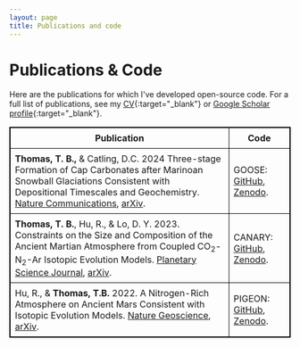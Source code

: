 ```yaml
---
layout: page
title: Publications and code
---
```


# Publications & Code

Here are the publications for which I've developed open-source code. For a full list of publications, see my [CV](trentagon.github.io/assets/tthomas_cv.pdf){:target="\_blank"} or [Google Scholar profile](https://scholar.google.com/citations?user=e_IjiKcAAAAJ&hl=en&authuser=1){:target="\_blank"}.

<table style="border: 1px solid black; border-collapse: collapse;">
  <thead>
    <tr>
      <th style="border: 1px solid black; padding: 8px;"><strong>Publication</strong></th>
      <th style="border: 1px solid black; padding: 8px;"><strong>Code</strong></th>
    </tr>
  </thead>
  <tbody>
  <tr>
      <td style="border: 1px solid black; padding: 8px;">
        <strong>Thomas, T. B., </strong>& Catling, D.C. 2024 Three-stage Formation of Cap Carbonates after Marinoan Snowball Glaciations Consistent with Depositional Timescales and Geochemistry. <a href="https://www.nature.com/articles/s41467-024-51412-8" target="_blank">Nature Communications</a>, <a href="https://arxiv.org/abs/2408.10179" target="_blank">arXiv</a>.
      </td>
      <td style="border: 1px solid black; padding: 8px;"> 
        GOOSE: <a href="https://github.com/trentagon/goose" target="_blank">GitHub</a>, <a href="https://doi.org/10.5281/zenodo.12786460" target="_blank">Zenodo</a>.
      </td>
    </tr>
    <tr>
      <td style="border: 1px solid black; padding: 8px;">
        <strong>Thomas, T. B.</strong>,  Hu, R., & Lo, D. Y. 2023. Constraints on the Size and Composition of the Ancient Martian Atmosphere from Coupled CO<sub>2</sub>-N<sub>2</sub>-Ar Isotopic Evolution Models. <a href="https://doi.org/10.3847/PSJ/acb924" target="_blank">Planetary Science Journal</a>, <a href="https://arxiv.org/abs/2302.04241" target="_blank">arXiv</a>.
      </td>
      <td style="border: 1px solid black; padding: 8px;"> 
        CANARY: <a href="https://github.com/trentagon/canary" target="_blank">GitHub</a>, <a href="https://zenodo.org/record/7600495#.ZAKP0S-B0Q0" target="_blank">Zenodo</a>.
      </td>
    </tr>
    <tr>
      <td style="border: 1px solid black; padding: 8px;">
        Hu, R., & <strong>Thomas, T.B.</strong> 2022. A Nitrogen-Rich Atmosphere on Ancient Mars Consistent with Isotopic Evolution Models. <a href="https://www.nature.com/articles/s41561-021-00886-y" target="_blank">Nature Geoscience</a>, <a href="https://arxiv.org/abs/2202.04825" target="_blank">arXiv</a>.
      </td>
      <td style="border: 1px solid black; padding: 8px;">
        PIGEON: <a href="https://github.com/trentagon/pigeon" target="_blank">GitHub</a>, <a href="https://doi.org/10.5281/zenodo.5760095" target="_blank">Zenodo</a>.
      </td>
    </tr>
  </tbody>
</table>
